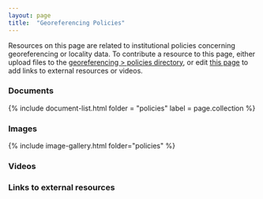 ```yaml
---
layout: page
title:  "Georeferencing Policies"
---
```


Resources on this page are related to institutional policies concerning georeferencing or locality data. To contribute a resource to this page, either upload files to the [georeferencing > policies directory](), or edit [this page]() to add links to external resources or videos.

### Documents

{% include document-list.html folder = "policies" label = page.collection %}

### Images

{% include image-gallery.html folder="policies" %}

### Videos



### Links to external resources
